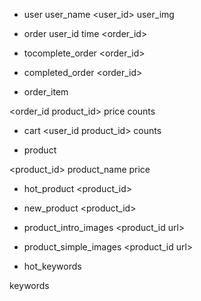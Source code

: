 * user
user_name <user_id> user_img<!--  birthday phone_number sex  -->

* order
user_id time <order_id>

* tocomplete_order
<order_id>

* completed_order
<order_id>

* order_item

<order_id product_id> price counts

* cart
<user_id product_id> counts

* product

<product_id> product_name price

* hot_product
<product_id>

* new_product
<product_id>


* product_intro_images
<product_id url>

* product_simple_images
<product_id url>

* hot_keywords

<id> keywords

